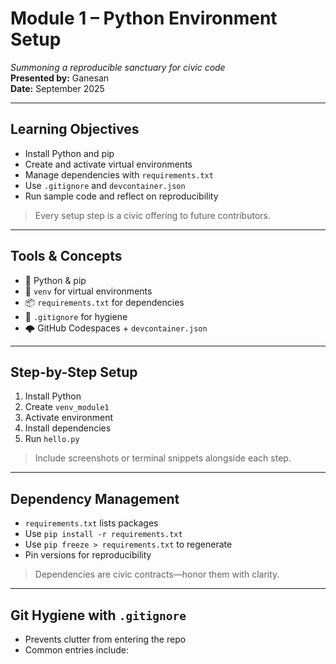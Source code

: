 # Module 1 – Python Environment Setup
*Summoning a reproducible sanctuary for civic code*  
**Presented by:** Ganesan  
**Date:** September 2025

---

## Learning Objectives
- Install Python and pip  
- Create and activate virtual environments  
- Manage dependencies with `requirements.txt`  
- Use `.gitignore` and `devcontainer.json`  
- Run sample code and reflect on reproducibility  

> Every setup step is a civic offering to future contributors.

---

## Tools & Concepts
- 🐍 Python & pip  
- 🧪 `venv` for virtual environments  
- 📦 `requirements.txt` for dependencies  
- 🧹 `.gitignore` for hygiene  
- 🌩️ GitHub Codespaces + `devcontainer.json`  

---

## Step-by-Step Setup
1. Install Python  
2. Create `venv_module1`  
3. Activate environment  
4. Install dependencies  
5. Run `hello.py`  

> Include screenshots or terminal snippets alongside each step.

---

## Dependency Management
- `requirements.txt` lists packages  
- Use `pip install -r requirements.txt`  
- Use `pip freeze > requirements.txt` to regenerate  
- Pin versions for reproducibility  

> Dependencies are civic contracts—honor them with clarity.

---

## Git Hygiene with `.gitignore`
- Prevents clutter from entering the repo  
- Common entries include:  